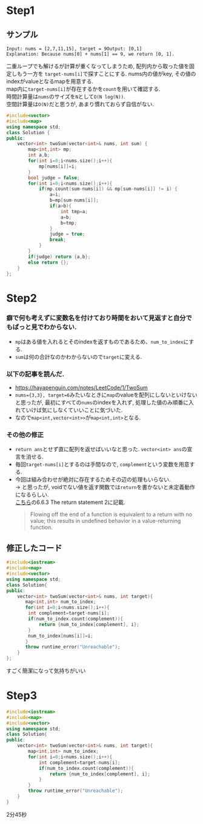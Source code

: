 # Step1

## サンプル
`Input: nums = [2,7,11,15], target = 9Output: [0,1]`  
`Explanation: Because nums[0] + nums[1] == 9, we return [0, 1].` 

二重ループでも解けるが計算が重くなってしまうため, 配列内から取った値を固定しもう一方を `target-nums[i]`で探すことにする.
nums内の値がkey, その値のindexがvalueとなるmapを用意する.  
map内に`target-nums[i]`が存在するかを`count`を用いて確認する.  
時間計算量は`nums`のサイズを`N`として`O(N log(N))`.  
空間計算量は`O(N)`だと思うが, あまり慣れておらず自信がない.  


```cpp
#include<vector>
#include<map>
using namespace std;
class Solution {
public:
    vector<int> twoSum(vector<int>& nums, int sum) {
        map<int,int> mp;
        int a,b;
        for(int i=0;i<nums.size();i++){
            mp[nums[i]]=i;
        }
        bool judge = false;
        for(int i=0;i<nums.size();i++){
            if(mp.count(sum-nums[i]) && mp[sum-nums[i]] != i) {
                a=i;
                b=mp[sum-nums[i]];
                if(a>b){
                    int tmp=a;
                    a=b;
                    b=tmp;
                }
                judge = true;
                break;
            }
        }
        if(judge) return {a,b};
        else return {};
    }
};
```

# Step2
### 癖で何も考えずに変数名を付けており時間をおいて見返すと自分でもぱっと見でわからない.
- `mp`はある値を入れるとそのindexを返すものであるため、`num_to_index`にする.
- `sum`は何の合計なのかわからないので`target`に変える.

### 以下の記事を読んだ.
- https://hayapenguin.com/notes/LeetCode/1/TwoSum
- `nums={3,3}, target=6`みたいなときに`map`のvalueを配列にしないといけないと思ったが, 最初にすべての`nums`のindexを入れず, 処理した値のみ順番に入れていけば気にしなくていいことに気づいた.  
- なので`map<int,vector<int>>`が`map<int,int>`となる.  

### その他の修正
- `return ans`とせず直に配列を返せばいいなと思った. `vector<int> ans`の宣言を消せる.  
- 毎回`target-nums[i]`とするのは手間なので, `complement`という変数を用意する.  
- 今回は組み合わせが絶対に存在するためその辺の処理もいらない.  
  -> と思ったが, voidでない値を返す関数では`return`を書かないと未定義動作になるらしい.  
   [こちら](https://www.open-std.org/jtc1/sc22/wg21/docs/papers/2012/n3337.pdf)の6.6.3 The return statement 2に記載.  
  > Flowing off the end of a function is equivalent to a return with no value; this results in undefined behavior in a value-returning function.


## 修正したコード
```cpp
#include<iostream>
#include<map>
#include<vector>
using namespace std;
class Solution{
public:
    vector<int> twoSum(vector<int>& nums, int target){
       map<int,int> num_to_index;
       for(int i=0;i<nums.size();i++){
        int complement=target-nums[i];
        if(num_to_index.count(complement)){
            return {num_to_index[complement], i};
        }
        num_to_index[nums[i]]=i;
       }
       throw runtime_error("Unreachable");
    }
};
```

すごく簡潔になって気持ちがいい

# Step3
```cpp
#include<iostream>
#include<map>
#include<vector>
using namespace std;
class Solution{
public:
    vector<int> twoSum(vector<int>& nums, int target){
        map<int,int> num_to_index;
        for(int i=0;i<nums.size();i++){
            int complement=target-nums[i];
            if(num_to_index.count(complement)){
                return {num_to_index[complement], i};
            }
        }
        throw runtime_error("Unreachable");
    }
}
```
2分45秒